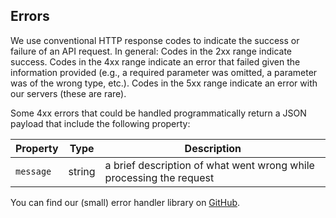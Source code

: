 ## Errors

We use conventional HTTP response codes to indicate the success or failure of an API request. In general: Codes in the 2xx range indicate success. Codes in the 4xx range indicate an error that failed given the information provided (e.g., a required parameter was omitted, a parameter was of the wrong type, etc.). Codes in the 5xx range indicate an error with our servers (these are rare).

Some 4xx errors that could be handled programmatically return a JSON payload that include the following property:

Property | Type | Description
---|---|---
`message` | string | a brief description of what went wrong while processing the request

You can find our (small) error handler library on [GitHub](https://github.com/nomadeducation/koa-kane-error).
